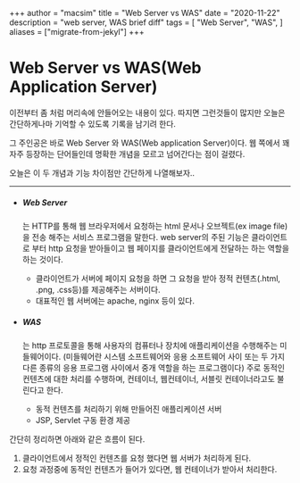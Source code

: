 +++
author = "macsim"
title = "Web Server vs WAS"
date = "2020-11-22"
description = "web server, WAS brief diff"
tags = [
    "Web Server",
    "WAS",
]
aliases = ["migrate-from-jekyl"]
+++
# Web Server vs WAS(Web Application Server)


이전부터 좀 처럼 머리속에 안들어오는 내용이 있다.
따지면 그런것들이 많지만 오늘은 간단하게나마 기억할 수 있도록 기록을 남기려 한다.

그 주인공은 바로 Web Server 와 WAS(Web application Server)이다. 웹 쪽에서 꽤 자주 등장하는 단어들인데 명확한 개념을 모르고 넘어간다는 점이 걸렸다.

오늘은 이 두 개념과 기능 차이점만 간단하게 나열해보자..

--------------------------------------
- **<h5>Web Server</h5>** 는 HTTP를 통해 웹 브라우저에서 요청하는 html 문서나 오브젝트(ex image file)을 전송 해주는 서비스 프로그램을 말한다.
web server의 주된 기능은 클라이언트로 부터 http 요청을 받아들이고 웹 페이지를 클라이언트에게 전달하는 하는 역할을 하는 것이다.
  - 클라이언트가 서버에 페이지 요청을 하면 그 요청을 받아 정적 컨텐츠(.html, .png, .css등)를 제공해주는 서버이다.
  - 대표적인 웹 서버에는 apache, nginx 등이 있다.


- **<h5>WAS**</h5>는 http 프로토콜을 통해 사용자의 컴퓨터나 장치에 애플리케이션을 수행해주는 미들웨어이다. (미들웨어란 시스템 소프트웨어와 응용 소프트웨어 사이 또는 두 가지 다른 종류의 응용 프로그램 사이에서 중개 역할을 하는 프로그램이다)
주로 동적인 컨텐츠에 대한 처리를 수행하며, 컨테이너, 웹컨테이너, 서블릿 컨테이너라고도 불린다고 한다.
  - 동적 컨텐츠를 처리하기 위해 만들어진 애플리케이션 서버
  - JSP, Servlet 구동 환경 제공

간단히 정리하면 아래와 같은 흐름이 된다.
1. 클라이언트에서 정적인 컨텐츠를 요청 했다면 웹 서버가 처리하게 된다.
2. 요청 과정중에 동적인 컨텐츠가 들어가 있다면, 웹 컨테이너가 받아서 처리한다.
